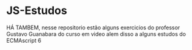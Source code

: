 # JS-Estudos
 
 HÁ TAMBEM, nesse repositorio estão alguns exercicios do professor Gustavo Guanabara do curso em video
 alem disso a alguns estudos do ECMAscript 6
